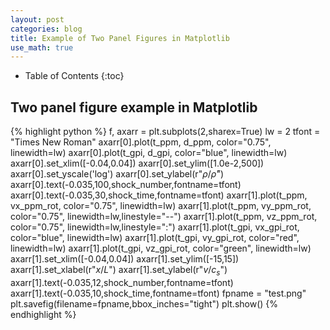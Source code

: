 ```yaml
---
layout: post
categories: blog
title: Example of Two Panel Figures in Matplotlib
use_math: true
---
```


* Table of Contents
{:toc}


## Two panel figure example in Matplotlib

{% highlight python %}
    f, axarr = plt.subplots(2,sharex=True)
    lw = 2
    tfont = "Times New Roman"
    axarr[0].plot(t_ppm, d_ppm, color="0.75", linewidth=lw)
    axarr[0].plot(t_gpi, d_gpi, color="blue", linewidth=lw)
    axarr[0].set_xlim([-0.04,0.04])
    axarr[0].set_ylim([1.0e-2,500])
    axarr[0].set_yscale('log')
    axarr[0].set_ylabel(r"$\rho/\bar{\rho}$")
    axarr[0].text(-0.035,100,shock_number,fontname=tfont)
    axarr[0].text(-0.035,30,shock_time,fontname=tfont)
    axarr[1].plot(t_ppm, vx_ppm_rot, color="0.75", linewidth=lw)
    axarr[1].plot(t_ppm, vy_ppm_rot, color="0.75", linewidth=lw,linestyle="--")
    axarr[1].plot(t_ppm, vz_ppm_rot, color="0.75", linewidth=lw,linestyle=":")
    axarr[1].plot(t_gpi, vx_gpi_rot, color="blue", linewidth=lw)
    axarr[1].plot(t_gpi, vy_gpi_rot, color="red", linewidth=lw)
    axarr[1].plot(t_gpi, vz_gpi_rot, color="green", linewidth=lw)
    axarr[1].set_xlim([-0.04,0.04])
    axarr[1].set_ylim([-15,15])
    axarr[1].set_xlabel(r"$x/L$")
    axarr[1].set_ylabel(r"$v/c_{s}$")
    axarr[1].text(-0.035,12,shock_number,fontname=tfont) 
    axarr[1].text(-0.035,10,shock_time,fontname=tfont) 
    fpname = "test.png"
    plt.savefig(filename=fpname,bbox_inches="tight")
    plt.show()
{% endhighlight %}
